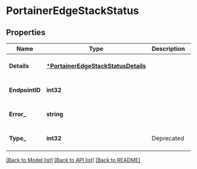 # PortainerEdgeStackStatus

## Properties
Name | Type | Description | Notes
------------ | ------------- | ------------- | -------------
**Details** | [***PortainerEdgeStackStatusDetails**](portainer.EdgeStackStatusDetails.md) |  | [optional] [default to null]
**EndpointID** | **int32** |  | [optional] [default to null]
**Error_** | **string** |  | [optional] [default to null]
**Type_** | **int32** | Deprecated | [optional] [default to null]

[[Back to Model list]](../README.md#documentation-for-models) [[Back to API list]](../README.md#documentation-for-api-endpoints) [[Back to README]](../README.md)


